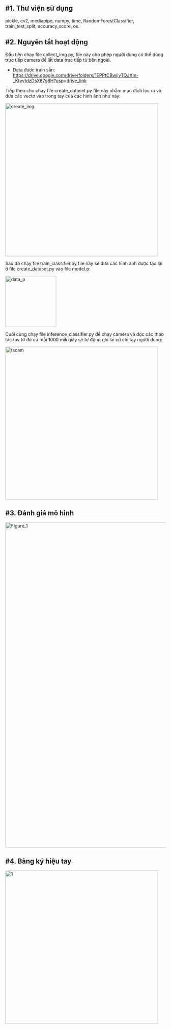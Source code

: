 #1. Thư viện sử dụng
---
pickle, cv2, mediapipe, numpy, time, RandomForestClassifier, train_test_split, accuracy_score, os.

#2. Nguyên tắt hoạt động
---

Đầu tiên chạy file collect_img.py, file này cho phép người dùng có thể dùng trực tiếp camera để lất data trục tiếp từ bên ngoài.
  + Data được train sẵn: https://drive.google.com/drive/folders/1EPPtCBwjIyTQJXm-_KtyvtdzDsX67g8H?usp=drive_link

Tiếp theo cho chạy file create_dataset.py file này nhằm mục đích lọc ra và đưa các vectơ vào trong tay của các hình ảnh như này:

<img width="480" alt="create_img" src="https://github.com/user-attachments/assets/c21ea96f-e03d-479d-96d1-b69d5df91495">

Sau đó chạy file train_classifier.py file này sẽ đưa các hình ảnh được tạo lại ở file create_dataset.py vào file model.p:

<img width="160" alt="data_p" src="https://github.com/user-attachments/assets/9e3781b9-799c-456d-8fb5-0fd8b525cebc">

Cuối cùng chạy file inference_classifier.py để chạy camera và đọc các thao tác tay từ đó cứ mỗi 1000 mili giây sẽ tự động ghi lại cử chỉ tay người dùng:

<img width="480" alt="tscam" src="https://github.com/user-attachments/assets/5538937d-469e-4f5a-9441-f543e598e9ac">

#3. Đánh giá mô hình
---

<img width="1020" alt="Figure_1" src="https://github.com/user-attachments/assets/b9387471-d06c-4786-b95c-3ed7e3325a11">

#4. Bảng ký hiệu tay
---

<img width="480" alt="1" src="https://github.com/user-attachments/assets/7da4f464-a3c0-45ad-9411-15b1ae07428a">

